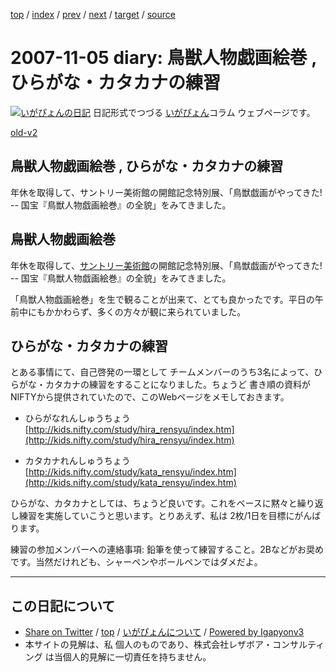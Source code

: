 [top](../index.html) 
 / [index](index.html) 
 / [prev](ig071101.html) 
 / [next](ig071107.html) 
 / [target](https://www.igapyon.jp/igapyon/diary/2007/ig071105.html) 
 / [source](https://github.com/igapyon/diary/blob/master/2007/ig071105.src.md) 

2007-11-05 diary: 鳥獣人物戯画絵巻 , ひらがな・カタカナの練習
=====================================================================================================
[![いがぴょんの日記](https://www.igapyon.jp/igapyon/diary/images/iga200306s.jpg "いがぴょん")](https://www.igapyon.jp/igapyon/diary/memo/memoigapyon.html) 日記形式でつづる [いがぴょん](https://www.igapyon.jp/igapyon/diary/memo/memoigapyon.html)コラム ウェブページです。

[old-v2](ig071105-orig.html)

## 鳥獣人物戯画絵巻 , ひらがな・カタカナの練習

年休を取得して、サントリー美術館の開館記念特別展、「鳥獣戯画がやってきた! -- 国宝『鳥獣人物戯画絵巻』の全貌」をみてきました。


## 鳥獣人物戯画絵巻

年休を取得して、[サントリー美術館](http://www.suntory.co.jp/sma/)の開館記念特別展、「鳥獣戯画がやってきた! -- 国宝『鳥獣人物戯画絵巻』の全貌」をみてきました。

「鳥獣人物戯画絵巻」を生で観ることが出来て、とても良かったです。平日の午前中にもかかわらず、多くの方々が観に来られていました。

## ひらがな・カタカナの練習

とある事情にて、自己啓発の一環として チームメンバーのうち3名によって、ひらがな・カタカナの練習をすることになりました。ちょうど 書き順の資料がNIFTYから提供されていたので、このWebページをメモしておきます。

* ひらがなれんしゅうちょう
  [http://kids.nifty.com/study/hira_rensyu/index.htm](http://kids.nifty.com/study/hira_rensyu/index.htm)
  
* カタカナれんしゅうちょう
  [http://kids.nifty.com/study/kata_rensyu/index.htm](http://kids.nifty.com/study/kata_rensyu/index.htm)

ひらがな、カタカナとしては、ちょうど良いです。これをベースに黙々と繰り返し練習を実施していこうと思います。とりあえず、私は 2枚/1日を目標にがんばります。

練習の参加メンバーへの連絡事項: 鉛筆を使って練習すること。2Bなどがお奨めです。当然だけれども、シャーペンやボールペンではダメだよ。


----------------------------------------------------------------------------------------------------

## この日記について

* [Share on Twitter](https://twitter.com/intent/tweet?hashtags=igapyon%2Cdiary%2C%E3%81%84%E3%81%8C%E3%81%B4%E3%82%87%E3%82%93&text=%E9%B3%A5%E7%8D%A3%E4%BA%BA%E7%89%A9%E6%88%AF%E7%94%BB%E7%B5%B5%E5%B7%BB+%2C+%E3%81%B2%E3%82%89%E3%81%8C%E3%81%AA%E3%83%BB%E3%82%AB%E3%82%BF%E3%82%AB%E3%83%8A%E3%81%AE%E7%B7%B4%E7%BF%92&url=https%3A%2F%2Fwww.igapyon.jp%2Figapyon%2Fdiary%2F2007%2Fig071105.html) / [top](../index.html) / [いがぴょんについて](https://www.igapyon.jp/igapyon/diary/memo/memoigapyon.html) / [Powered by Igapyonv3](https://github.com/igapyon/igapyonv3)
* 本サイトの見解は、私 個人のものであり、株式会社レザボア・コンサルティング は当個人的見解に一切責任を持ちません。 
